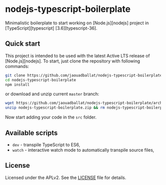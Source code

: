 # nodejs-typescript-boilerplate

Minimalistic boilerplate to start working on [Node.js][nodejs] project in [TypeScript][typescript] [3.6][typescript-36].

## Quick start

This project is intended to be used with the latest Active LTS release of [Node.js][nodejs]. To start, just clone the repository with following commands:

```sh
git clone https://github.com/jaouadballat/nodejs-typescript-boilerplate
cd nodejs-typescript-boilerplate
npm install
```

or download and unzip current `master` branch:

```sh
wget https://github.com/jaouadballat/nodejs-typescript-boilerplate/archive/master.zip -O nodejs-typescript-boilerplate
unzip nodejs-typescript-boilerplate.zip && rm nodejs-typescript-boilerplate.zip
```

Now start adding your code in the `src` folder.

## Available scripts

+ `dev` - transpile TypeScript to ES6,
+ `watch` - interactive watch mode to automatically transpile source files,

## License
Licensed under the APLv2. See the [LICENSE](https://github.com/jaouadballat/nodejs-typescript-boilerplate/blob/master/LICENSE) file for details.
